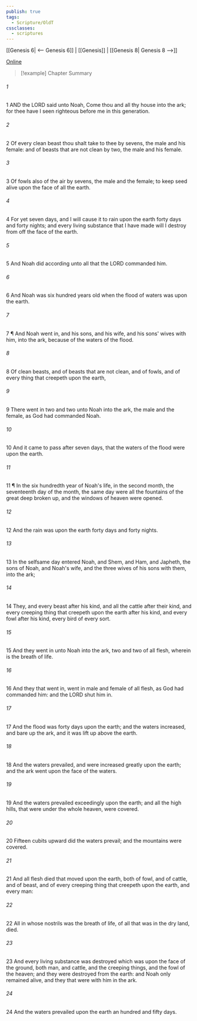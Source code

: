 ```yaml
---
publish: true
tags:
  - Scripture/OldT
cssclasses:
  - scriptures
---
```

[[Genesis 6| <-- Genesis 6]] | [[Genesis]] | [[Genesis 8| Genesis 8 -->]]

[Online](https://churchofjesuschrist.org/study/scriptures/ot/gen/7?lang=eng)

>[!example] Chapter Summary
>
###### 1
1 AND the LORD said unto Noah, Come thou and all thy house into the ark; for thee have I seen righteous before me in this generation.
###### 2
2 Of every clean beast thou shalt take to thee by sevens, the male and his female: and of beasts that are not clean by two, the male and his female.
###### 3
3 Of fowls also of the air by sevens, the male and the female; to keep seed alive upon the face of all the earth.
###### 4
4 For yet seven days, and I will cause it to rain upon the earth forty days and forty nights; and every living substance that I have made will I destroy from off the face of the earth.
###### 5
5 And Noah did according unto all that the LORD commanded him.
###### 6
6 And Noah was six hundred years old when the flood of waters was upon the earth.
###### 7
7 ¶ And Noah went in, and his sons, and his wife, and his sons' wives with him, into the ark, because of the waters of the flood.
###### 8
8 Of clean beasts, and of beasts that are not clean, and of fowls, and of every thing that creepeth upon the earth,
###### 9
9 There went in two and two unto Noah into the ark, the male and the female, as God had commanded Noah.
###### 10
10 And it came to pass after seven days, that the waters of the flood were upon the earth.
###### 11
11 ¶ In the six hundredth year of Noah's life, in the second month, the seventeenth day of the month, the same day were all the fountains of the great deep broken up, and the windows of heaven were opened.
###### 12
12 And the rain was upon the earth forty days and forty nights.
###### 13
13 In the selfsame day entered Noah, and Shem, and Ham, and Japheth, the sons of Noah, and Noah's wife, and the three wives of his sons with them, into the ark;
###### 14
14 They, and every beast after his kind, and all the cattle after their kind, and every creeping thing that creepeth upon the earth after his kind, and every fowl after his kind, every bird of every sort.
###### 15
15 And they went in unto Noah into the ark, two and two of all flesh, wherein is the breath of life.
###### 16
16 And they that went in, went in male and female of all flesh, as God had commanded him: and the LORD shut him in.
###### 17
17 And the flood was forty days upon the earth; and the waters increased, and bare up the ark, and it was lift up above the earth.
###### 18
18 And the waters prevailed, and were increased greatly upon the earth; and the ark went upon the face of the waters.
###### 19
19 And the waters prevailed exceedingly upon the earth; and all the high hills, that were under the whole heaven, were covered.
###### 20
20 Fifteen cubits upward did the waters prevail; and the mountains were covered.
###### 21
21 And all flesh died that moved upon the earth, both of fowl, and of cattle, and of beast, and of every creeping thing that creepeth upon the earth, and every man:
###### 22
22 All in whose nostrils was the breath of life, of all that was in the dry land, died.
###### 23
23 And every living substance was destroyed which was upon the face of the ground, both man, and cattle, and the creeping things, and the fowl of the heaven; and they were destroyed from the earth: and Noah only remained alive, and they that were with him in the ark.
###### 24
24 And the waters prevailed upon the earth an hundred and fifty days.



